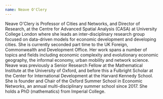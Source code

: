 ```yaml
---
name: Neave O'Clery 
---
```

Neave O'Clery is Professor of Cities and Networks, and Director of Research, at the Centre for Advanced Spatial Analysis (CASA) at University College London where she leads an inter-disciplinary research group focused on data-driven models for economic development and developing cities. She is currently seconded part time to the UK Foreign, Commonwealth and Development Office. Her work spans a number of topics and fields including economic complexity and evolutionary economic geography, the informal economy, urban mobility and network science. Neave was previously a Senior Research Fellow at the Mathematical Institute at the University of Oxford, and before this a Fulbright Scholar at the Center for International Development at the Harvard Kennedy School. She is founder and Chair of the Oxford Summer School in Economic Networks, an annual multi-disciplinary summer school since 2017. She holds a PhD (mathematics) from Imperial College. 